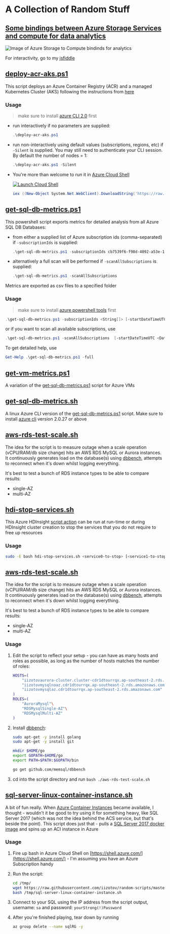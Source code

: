 # A Collection of Random Stuff

## [Some bindings between Azure Storage Services and compute for data analytics](https://jsfiddle.net/iizotov/7fL09cq6/)

![Image of Azure Storage to Compute bindinds for analytics](../master/images/sankey.png)

For interactivity, go to my [jsfiddle](https://jsfiddle.net/iizotov/7fL09cq6/)

## [deploy-acr-aks.ps1](../master/deploy-acr-aks.ps1)

This script deploys an Azure Container Registry (ACR) and a managed Kubernetes Cluster (AKS) following the instructions from [here](https://docs.microsoft.com/en-us/azure/aks/tutorial-kubernetes-prepare-acr)

### Usage

> make sure to install [azure CLI 2.0](https://docs.microsoft.com/en-us/cli/azure/install-azure-cli?view=azure-cli-latest) first

* run interactively if no parameters are supplied:
    ```powershell
    .\deploy-acr-aks.ps1
    ```

* run non-interactively using default values (subscriptions, regions, etc) if `-Silent` is supplied. You may still need to authenticate your CLI session. By default the number of nodes = 1:
    ```powershell
    .\deploy-acr-aks.ps1 -Silent
    ```
* You're more than welcome to run it in [Azure Cloud Shell](https://azure.microsoft.com/en-au/features/cloud-shell/)

    [![Launch Cloud Shell](https://shell.azure.com/images/launchcloudshell.png "Launch Cloud Shell")](https://shell.azure.com/powershell)

    ```powershell
    iex ((New-Object System.Net.WebClient).DownloadString('https://raw.githubusercontent.com/iizotov/random-scripts/master/deploy-acr-aks.ps1'))
    ```

## [get-sql-db-metrics.ps1](../master/get-sql-db-metrics.ps1)

This powershell script exports metrics for detailed analysis from all Azure SQL DB Databases:

* from either a supplied list of Azure subscription ids (comma-separated) if `-subscriptionIds` is supplied:

    ```powershell
    .\get-sql-db-metrics.ps1 -subscriptionIds cb7539f6-f98d-4092-a53e-149daff8ba5d,eaca98dc-dead-4803-af35-f0edb23e0537
    ```

* alternatively a full scan will be performed if `-scanAllSubscriptions` is supplied:
    ```powershell
    .\get-sql-db-metrics.ps1 -scanAllSubscriptions
    ```
Metrics are exported as csv files to a specified folder

### Usage

> make sure to install [azure powershell tools](https://docs.microsoft.com/en-us/powershell/azure/install-azurerm-ps?view=azurermps-5.2.0) first

```powershell
.\get-sql-db-metrics.ps1 -subscriptionIds <String[]> [-startDateTimeUTC <DateTime>] [-timeGrain <TimeSpan>] [-metrics <String[]>] [-outputFolder <String>] [<CommonParameters>]
```

or if you want to scan all available subscriptions, use

```powershell
.\get-sql-db-metrics.ps1 -scanAllSubscriptions  [-startDateTimeUTC <DateTime>] [-timeGrain <TimeSpan>] [-metrics <String[]>] [-outputFolder <String>] [<CommonParameters>]
```

To get detailed help, use

```powershell
Get-Help .\get-sql-db-metrics.ps1 -full
```

## [get-vm-metrics.ps1](../master/get-vm-metrics.ps1)

A variation of the [get-sql-db-metrics.ps1](../master/get-sql-db-metrics.ps1) script for Azure VMs

## [get-sql-db-metrics.sh](../master/get-sql-db-metrics.sh)

A linux Azure CLI version of the [get-sql-db-metrics.ps1](../master/get-sql-db-metrics.ps1) script. Make sure to install [azure cli](https://docs.microsoft.com/en-us/cli/azure/install-azure-cli) version 2.0.27 or above 

## [aws-rds-test-scale.sh](../master/aws-rds-test-scale.sh)

The idea for the script is to measure outage when a scale operation (vCPU/RAM/db size change) hits an AWS RDS MySQL or Aurora instances. It continuously generates load on the database(s)  using [dbbench](https://github.com/memsql/dbbench), attempts to reconnect when it's down whilst logging everything. 

It's best to test a bunch of RDS instance types to be able to compare results:

* single-AZ
* multi-AZ

## [hdi-stop-services.sh](../master/hdi-stop-services.sh)

This Azure HDInsight [script action](https://docs.microsoft.com/en-us/azure/hdinsight/hdinsight-hadoop-customize-cluster-linux#use-a-script-action-during-cluster-creation) can be run at run-time or during HDInsight cluster creation to stop the services that you do not require to free up resources

### Usage

```bash
sudo -E bash hdi-stop-services.sh <service0-to-stop> [<service1-to-stop>] [<service2-to-stop>] ... [<serviceN-to-stop>]
```

## [aws-rds-test-scale.sh](../master/aws-rds-test-scale.sh)

The idea for the script is to measure outage when a scale operation (vCPU/RAM/db size change) hits an AWS RDS MySQL or Aurora instances. It continuously generates load on the database(s)  using [dbbench](https://github.com/memsql/dbbench), attempts to reconnect when it's down whilst logging everything. 

It's best to test a bunch of RDS instance types to be able to compare results:

* single-AZ
* multi-AZ

### Usage

1. Edit the script to reflect your setup - you can have as many hosts and roles as possible, as long as the number of hosts matches the number of roles:

    ```bash
    HOSTS=(
        "iizotovaurora-cluster.cluster-cdr1dtourrqx.ap-southeast-2.rds.amazonaws.com"\
        "iizotovmysqlnoaz.cdr1dtourrqx.ap-southeast-2.rds.amazonaws.com"\
        "iizotovmysqlaz.cdr1dtourrqx.ap-southeast-2.rds.amazonaws.com"
    )
    ROLES=(
        "AuroraMysql"\
        "RDSMysqlSingle-AZ"\
        "RDSMysqlMulti-AZ"
    )
    ```

2. Install [dbbench](https://github.com/memsql/dbbench):

    ```bash
    sudo apt-get -y install golang
    sudo apt-get -y install git

    mkdir $HOME/go
    export GOPATH=$HOME/go
    export PATH=$PATH:$GOPATH/bin

    go get github.com/memsql/dbbench
    ```

3. cd into the script directory and run ```bash ./aws-rds-test-scale.sh```

## [sql-server-linux-container-instance.sh](../master/sql-server-linux-container-instance.sh)

A bit of fun really. When [Azure Container Instances](https://azure.microsoft.com/en-gb/services/container-instances/) became available, I thought - wouldn't it be good to try using it for something heavy, like SQL Server 2017 (which was not the idea behind the ACS service, but that's beside the point). This script does just that - pulls a [SQL Server 2017 docker image](https://hub.docker.com/r/microsoft/mssql-server-linux/) and spins up an ACI instance in Azure

### Usage

1. Fire up bash in Azure Cloud Shell on [https://shell.azure.com/](https://shell.azure.com/) - I'm assuming you have an Azure Subscription handy
1. Run the script:

    ```bash
    cd /tmp/
    wget https://raw.githubusercontent.com/iizotov/random-scripts/master/sql-server-linux-container-instance.sh
    bash /tmp/sql-server-linux-container-instance.sh
    ```

1. Connect to your SQL using the IP address from the script output, username: ```sa``` and password: ```yourStrong(!)Password```

1. After you're finished playing, tear down by running

    ```bash
    az group delete --name sqlRG -y
    ```

